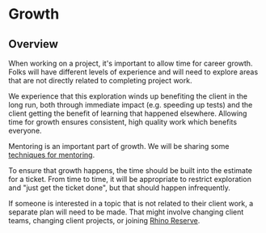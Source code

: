 # Growth
## Overview

When working on a project, it's important to allow time for career growth. Folks will have different levels of experience and will need to explore areas that are not directly related to completing project work.

We experience that this exploration winds up benefiting the client in the long run, both through immediate impact (e.g. speeding up tests) and the client getting the benefit of learning that happened elsewhere. Allowing time for growth ensures consistent, high quality work which benefits everyone.

Mentoring is an important part of growth. We will be sharing some [techniques for mentoring](TODO).

To ensure that growth happens, the time should be built into the estimate for a ticket. From time to time, it will be appropriate to restrict exploration and "just get the ticket done", but that should happen infrequently.

If someone is interested in a topic that is not related to their client work, a separate plan will need to be made. That might involve changing client teams, changing client projects, or joining [Rhino Reserve](TODO).